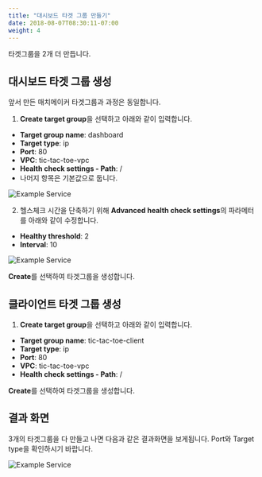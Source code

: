 ```yaml
---
title: "대시보드 타겟 그룹 만들기"
date: 2018-08-07T08:30:11-07:00
weight: 4
---
```


타겟그룹을 2개 더 만듭니다.

## 대시보드 타겟 그룹 생성

앞서 만든 매치메이커 타겟그룹과 과정은 동일합니다.

1. **Create target group**을 선택하고 아래와 같이 입력합니다.
 * **Target group name**: dashboard
 * **Target type**: ip
 * **Port**: 80
 * **VPC**: tic-tac-toe-vpc
 * **Health check settings - Path**: /
 * 나머지 항목은 기본값으로 둡니다.

![Example Service](/images/tic-tac-toe/target_group-dashboard-1.png)

2. 헬스체크 시간을 단축하기 위해 **Advanced health check settings**의 파라메터를 아래와 같이 수정합니다.

 * **Healthy threshold**: 2
 * **Interval**: 10

![Example Service](/images/tic-tac-toe/target_group-2.png)

**Create**를 선택하여 타겟그룹을 생성합니다.


## 클라이언트 타겟 그룹 생성
 
1. **Create target group**을 선택하고 아래와 같이 입력합니다.
 * **Target group name**: tic-tac-toe-client
 * **Target type**: ip
 * **Port**: 80
 * **VPC**: tic-tac-toe-vpc
 * **Health check settings - Path**: /

**Create**를 선택하여 타겟그룹을 생성합니다.

## 결과 화면

3개의 타겟그룹을 다 만들고 나면 다음과 같은 결과화면을 보게됩니다. Port와 Target type을 확인하시기 바랍니다.

![Example Service](/images/tic-tac-toe/target_group-3.png)

